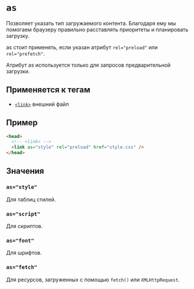 # `as`

Позволяет указать тип загружаемого контента. Благодаря ему мы помогаем браузеру правильно расставлять приоритеты и планировать загрузку.

as стоит применять, если указан атрибут `rel="preload"` или `rel="prefetch"`.

Атрибут as используется только для запросов предварительной загрузки.

## Применяется к тегам

- [`<link>`](../Tags/link.md) внешний файл

## Пример

```html
<head>
  <!-- <link> -->
  <link as="style" rel="preload" href="style.css" />
</head>
```

## Значения

### `as="style"`

Для таблиц стилей.

### `as="script"`

Для скриптов.

### `as="font"`

Для шрифтов.

### `as="fetch"`

Для ресурсов, загруженных с помощью `fetch()` или `XMLHttpRequest`.
